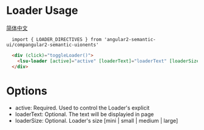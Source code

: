 # Loader Usage
<a href="https://github.com/lon-yang/angular2-semantic-ui/blob/master/components/loader/README_CN.md">简体中文</a>

```typesctript
  import { LOADER_DIRECTIVES } from 'angular2-semantic-ui/compangular2-semantic-uionents'
```
```html
  <div (click)="toggleLoader()">
    <lsu-loader [active]="active" [loaderText]="loaderText" [loaderSize]="loaderSize"></lsu-loader>
  </div>
```

# Options
- active:  Required. Used to control the Loader's explicit
- loaderText: Optional. The text will be displayied in page 
- loaderSize: Optional. Loader's size [mini | small | medium | large]